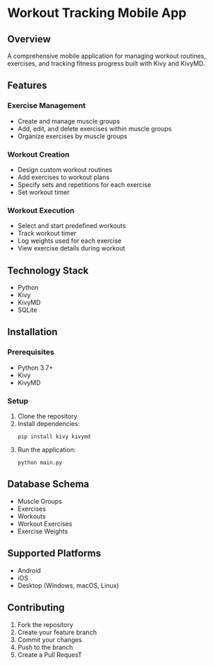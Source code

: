 # Workout Tracking Mobile App

## Overview
A comprehensive mobile application for managing workout routines, exercises, and tracking fitness progress built with Kivy and KivyMD.

## Features

### Exercise Management
- Create and manage muscle groups
- Add, edit, and delete exercises within muscle groups
- Organize exercises by muscle groups

### Workout Creation
- Design custom workout routines
- Add exercises to workout plans
- Specify sets and repetitions for each exercise
- Set workout timer

### Workout Execution
- Select and start predefined workouts
- Track workout timer
- Log weights used for each exercise
- View exercise details during workout

## Technology Stack
- Python
- Kivy
- KivyMD
- SQLite

## Installation

### Prerequisites
- Python 3.7+
- Kivy
- KivyMD

### Setup
1. Clone the repository
2. Install dependencies:
   ```
   pip install kivy kivymd
   ```
3. Run the application:
   ```
   python main.py
   ```

## Database Schema
- Muscle Groups
- Exercises
- Workouts
- Workout Exercises
- Exercise Weights

## Supported Platforms
- Android
- iOS
- Desktop (Windows, macOS, Linux)

## Contributing
1. Fork the repository
2. Create your feature branch
3. Commit your changes
4. Push to the branch
5. Create a Pull RequesT
